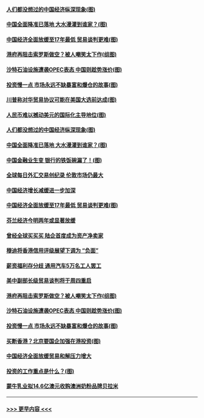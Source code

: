 #### [人们都没想过的中国经济纵深现象(图)](../pages/p5/907684.md?t=09180533) 
#### [中国全面降准已落地 大水漫灌到谁家？(图)](../pages/p5/907688.md?t=09180533) 
#### [中国经济全面放缓至17年最低 贸易谈判更难(图)](../pages/p5/907648.md?t=09180533) 
#### [港府再阻击索罗斯做空？被人嘲笑太下作(组图)](../pages/p5/907637.md?t=09180533) 
#### [沙特石油设施遭袭OPEC表态 中国则趁势涨价(图)](../pages/p5/907570.md?t=09180533) 
#### [投资慢一点 市场永远不缺暴富和爆仓的故事(图)](../pages/p5/907564.md?t=09180533) 
#### [川普称对华贸易协议可能在美国大选前达成(图)](../pages/p5/907707.md?t=09180533) 
#### [人民币难以撼动美元的国际化主导地位(图)](../pages/p5/907705.md?t=09180533) 
#### [人们都没想过的中国经济纵深现象(图)](../pages/p5/907684.md?t=09180533) 
#### [中国全面降准已落地 大水漫灌到谁家？(图)](../pages/p5/907688.md?t=09180533) 
#### [中国金融业生变 银行的铁饭碗漏了！(图)](../pages/p5/907683.md?t=09180533) 
#### [全球每日外汇交易创纪录 伦敦市场仍最大](../pages/p5/907685.md?t=09180533) 
#### [中国经济增长减缓进一步加深](../pages/p5/907649.md?t=09180533) 
#### [中国经济全面放缓至17年最低 贸易谈判更难(图)](../pages/p5/907648.md?t=09180533) 
#### [芬兰经济今明两年或显著放缓](../pages/p5/907643.md?t=09180533) 
#### [曾经全球买买买 陆企首度成为资产净卖家](../pages/p5/907641.md?t=09180533) 
#### [穆迪将香港信用评级展望下调为 “负面”](../pages/p5/907640.md?t=09180533) 
#### [薪资福利存分歧 通用汽车5万名工人罢工](../pages/p5/907639.md?t=09180533) 
#### [美中副部长级贸易谈判将于周四重启](../pages/p5/907638.md?t=09180533) 
#### [港府再阻击索罗斯做空？被人嘲笑太下作(组图)](../pages/p5/907637.md?t=09180533) 
#### [沙特石油设施遭袭OPEC表态 中国则趁势涨价(图)](../pages/p5/907570.md?t=09180533) 
#### [投资慢一点 市场永远不缺暴富和爆仓的故事(图)](../pages/p5/907564.md?t=09180533) 
#### [买断香港？北京要国企加强在港投资(图)](../pages/p5/907582.md?t=09180533) 
#### [中国经济全面放缓贸易和解压力增大](../pages/p5/907579.md?t=09180533) 
#### [投资的工作重点是什么？(图)](../pages/p5/907561.md?t=09180533) 
#### [蒙牛乳业拟14.6亿澳元收购澳洲奶粉品牌贝拉米](../pages/p5/907571.md?t=09180533) 

----
#### [ >>> 更早内容 <<< ](../indexes/p5-earlier.md)

